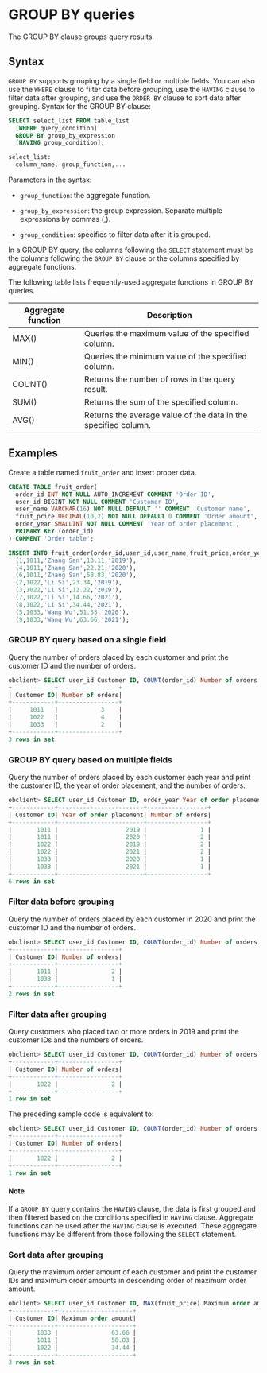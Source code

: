 # GROUP BY queries

The GROUP BY clause groups query results. 

## Syntax

`GROUP BY` supports grouping by a single field or multiple fields. You can also use the `WHERE` clause to filter data before grouping, use the `HAVING` clause to filter data after grouping, and use the `ORDER BY` clause to sort data after grouping. Syntax for the GROUP BY clause:

```sql
SELECT select_list FROM table_list
  [WHERE query_condition]
  GROUP BY group_by_expression
  [HAVING group_condition];

select_list:
  column_name, group_function,...
```

Parameters in the syntax:

* `group_function`: the aggregate function. 

* `group_by_expression`: the group expression. Separate multiple expressions by commas (,). 

* `group_condition`: specifies to filter data after it is grouped. 

In a GROUP BY query, the columns following the `SELECT` statement must be the columns following the `GROUP BY` clause or the columns specified by aggregate functions. 

The following table lists frequently-used aggregate functions in GROUP BY queries. 

| Aggregate function | Description |
|---------|--------------|
| MAX() | Queries the maximum value of the specified column.  |
| MIN() | Queries the minimum value of the specified column.  |
| COUNT() | Returns the number of rows in the query result.  |
| SUM() | Returns the sum of the specified column.  |
| AVG() | Returns the average value of the data in the specified column.  |

## Examples

Create a table named `fruit_order` and insert proper data. 

```sql
CREATE TABLE fruit_order(
  order_id INT NOT NULL AUTO_INCREMENT COMMENT 'Order ID',
  user_id BIGINT NOT NULL COMMENT 'Customer ID',
  user_name VARCHAR(16) NOT NULL DEFAULT '' COMMENT 'Customer name',
  fruit_price DECIMAL(10,2) NOT NULL DEFAULT 0 COMMENT 'Order amount',
  order_year SMALLINT NOT NULL COMMENT 'Year of order placement',
  PRIMARY KEY (order_id)
) COMMENT 'Order table';

INSERT INTO fruit_order(order_id,user_id,user_name,fruit_price,order_year) VALUES
  (1,1011,'Zhang San',13.11,'2019'),
  (4,1011,'Zhang San',22.21,'2020'),
  (6,1011,'Zhang San',58.83,'2020'),
  (2,1022,'Li Si',23.34,'2019'),
  (3,1022,'Li Si',12.22,'2019'),
  (7,1022,'Li Si',14.66,'2021'),
  (8,1022,'Li Si',34.44,'2021'),
  (5,1033,'Wang Wu',51.55,'2020'),
  (9,1033,'Wang Wu',63.66,'2021');
```

### GROUP BY query based on a single field

Query the number of orders placed by each customer and print the customer ID and the number of orders. 

```sql
obclient> SELECT user_id Customer ID, COUNT(order_id) Number of orders FROM fruit_order GROUP BY user_id;
+------------+-----------------+
| Customer ID| Number of orders|
+------------+-----------------+
|     1011   |            3    |
|     1022   |            4    |
|     1033   |            2    |
+------------+-----------------+
3 rows in set
```

### GROUP BY query based on multiple fields

Query the number of orders placed by each customer each year and print the customer ID, the year of order placement, and the number of orders. 

```sql
obclient> SELECT user_id Customer ID, order_year Year of order placement, COUNT(order_id) Number of orders FROM fruit_order GROUP BY user_id,order_year;
+------------+------------------------+-----------------+
| Customer ID| Year of order placement| Number of orders|
+------------+------------------------+-----------------+
|       1011 |                   2019 |               1 |
|       1011 |                   2020 |               2 |
|       1022 |                   2019 |               2 |
|       1022 |                   2021 |               2 |
|       1033 |                   2020 |               1 |
|       1033 |                   2021 |               1 |
+------------+------------------------+-----------------+
6 rows in set
```

### Filter data before grouping

Query the number of orders placed by each customer in 2020 and print the customer ID and the number of orders. 

```sql
obclient> SELECT user_id Customer ID, COUNT(order_id) Number of orders FROM fruit_order t WHERE t.order_year = 2020 GROUP BY user_id;
+------------+-----------------+
| Customer ID| Number of orders|
+------------+-----------------+
|       1011 |               2 |
|       1033 |               1 |
+------------+-----------------+
2 rows in set
```

### Filter data after grouping

Query customers who placed two or more orders in 2019 and print the customer IDs and the numbers of orders. 

```sql
obclient> SELECT user_id Customer ID, COUNT(order_id) Number of orders FROM fruit_order t WHERE t.order_year = 2019 GROUP BY user_id HAVING COUNT(order_id)>=2;
+------------+-----------------+
| Customer ID| Number of orders|
+------------+-----------------+
|       1022 |               2 |
+------------+-----------------+
1 row in set
```

The preceding sample code is equivalent to:

```sql
obclient> SELECT user_id Customer ID, COUNT(order_id) Number of orders FROM fruit_order t WHERE t.order_year = 2019 GROUP BY user_id HAVING Number of orders >= 2;
+------------+-----------------+
| Customer ID| Number of orders|
+------------+-----------------+
|       1022 |               2 |
+------------+-----------------+
1 row in set
```

<main id="notice" type='explain'>
  <h4>Note</h4>
  <p>If a <code>GROUP BY</code> query contains the <code>HAVING</code> clause, the data is first grouped and then filtered based on the conditions specified in <code>HAVING</code> clause. Aggregate functions can be used after the <code>HAVING</code> clause is executed. These aggregate functions may be different from those following the <code>SELECT</code> statement.</p>
</main>

### Sort data after grouping

Query the maximum order amount of each customer and print the customer IDs and maximum order amounts in descending order of maximum order amount. 

```sql
obclient> SELECT user_id Customer ID, MAX(fruit_price) Maximum order amount FROM fruit_order t GROUP BY user_id ORDER BY Maximum order amount DESC;
+------------+---------------------+
| Customer ID| Maximum order amount|
+------------+---------------------+
|       1033 |               63.66 |
|       1011 |               58.83 |
|       1022 |               34.44 |
+------------+---------------------+
3 rows in set
```
